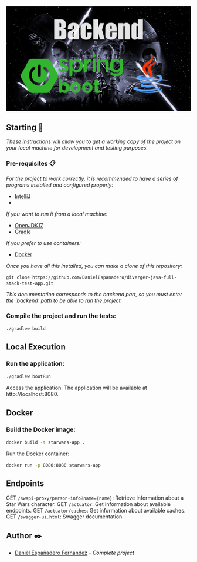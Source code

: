 ![image](https://github.com/DanielEspanadero/diverger-java-full-stack-test-app/blob/develop/docs/backend.png)

## Starting 🚀
_These instructions will allow you to get a working copy of the project on your local machine for development and testing purposes._

### Pre-requisites 📋
_For the project to work correctly, it is recommended to have a series of programs installed and configured properly:_
- [IntelliJ](https://www.jetbrains.com/idea/)
- 
_If you want to run it from a local machine:_
- [OpenJDK17](https://openjdk.org/projects/jdk/17/)
- [Gradle](https://gradle.org/)

_If you prefer to use containers:_
- [Docker](https://www.docker.com/)

_Once you have all this installed, you can make a clone of this repository:_

```
git clone https://github.com/DanielEspanadero/diverger-java-full-stack-test-app.git
```

_This documentation corresponds to the backend part, so you must enter the 'backend' path to be able to run the project:_

### Compile the project and run the tests:

```bash
./gradlew build
```

## Local Execution
### Run the application:

```bash
./gradlew bootRun
```

Access the application: The application will be available at http://localhost:8080.

## Docker

### Build the Docker image:

```bash
docker build -t starwars-app .
```

Run the Docker container:

```bash
docker run -p 8080:8080 starwars-app
```

## Endpoints

GET `/swapi-proxy/person-info?name={name}`: Retrieve information about a Star Wars character.
GET `/actuator`: Get information about available endpoints.
GET `/actuator/caches`: Get information about available caches.
GET `/swagger-ui.html`: Swagger documentation.

## Author ✒️
* [Daniel Españadero Fernández](https://github.com/DanielEspanadero) - *Complete project*
